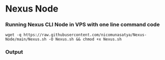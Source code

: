# Nexus Node
### Running Nexus CLI Node in VPS with one line command code

```
wget -q https://raw.githubusercontent.com/nicomunasatya/Nexus-Node/main/Nexus.sh -O Nexus.sh && chmod +x Nexus.sh

```

### Output

